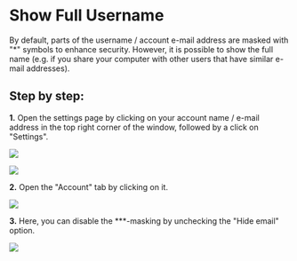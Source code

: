 # Show Full Username

By default, parts of the username / account e-mail address are masked with "\*" symbols to enhance security. However, it is possible to show the full name (e.g. if you share your computer with other users that have similar e-mail addresses).

## Step by step:

**1.** Open the settings page by clicking on your account name / e-mail address in the top right corner of the window, followed by a click on "Settings".

![](../../../.gitbook/assets/iVP\_launcher\_mail.jpg)

![](../../../.gitbook/assets/iVP\_launcher\_settings.jpg)

**2.** Open the "Account" tab by clicking on it.

![](../../../.gitbook/assets/iVP\_launcher\_settings\_account\_tab.jpg)

**3.** Here, you can disable the \*\*\*-masking by unchecking the "Hide email" option.

![](../../../.gitbook/assets/iVP\_launcher\_settings\_account\_hide\_email.jpg)
